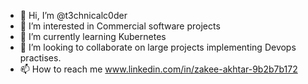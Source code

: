 - 👋 Hi, I’m @t3chnicalc0der
- 👀 I’m interested in Commercial software projects
- 🌱 I’m currently learning Kubernetes
- 💞️ I’m looking to collaborate on large projects implementing Devops practises.
- 📫 How to reach me  www.linkedin.com/in/zakee-akhtar-9b2b7b172

<!---
t3chnicalc0der/t3chnicalc0der is a ✨ special ✨ repository because its `README.md` (this file) appears on your GitHub profile.
You can click the Preview link to take a look at your changes.
--->
